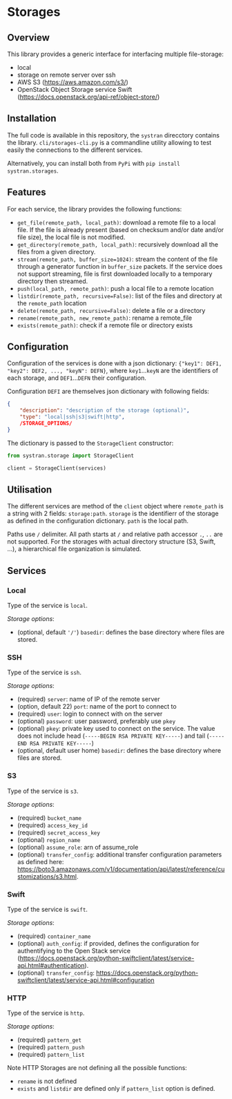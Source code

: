 # Storages

## Overview

This library provides a generic interface for interfacing multiple file-storage:

* local
* storage on remote server over ssh
* AWS S3 (https://aws.amazon.com/s3/)
* OpenStack Object Storage service Swift (https://docs.openstack.org/api-ref/object-store/)

## Installation

The full code is available in this repository, the `systran` direcctory contains the library. `cli/storages-cli.py` is a commandline utility allowing to test easily the connections to the different services.

Alternatively, you can install both from `PyPi` with `pip install systran.storages`.

## Features

For each service, the library provides the following functions:

* `get_file(remote_path, local_path)`: download a remote file to a local file. If the file is already present (based on checksum and/or date and/or file size), the local file is not modified.
* `get_directory(remote_path, local_path)`: recursively download all the files from a given directory.
* `stream(remote_path, buffer_size=1024)`: stream the content of the file through a generator function in `buffer_size` packets. If the service does not support streaming, file is first downloaded locally to a temporary directory then streamed.
* `push(local_path, remote_path)`: push a local file to a remote location
* `listdir(remote_path, recursive=False)`: list of the files and directory at the `remote_path` location
* `delete(remote_path, recursive=False)`: delete a file or a directory
* `rename(remote_path, new_remote_path)`: rename a remote_file
* `exists(remote_path)`: check if a remote file or directory exists

## Configuration

Configuration of the services is done with a json dictionary: `{"key1": DEF1, "key2": DEF2, ..., "keyN": DEFN}`, where `key1`...`keyN` are the identifiers of each storage, and `DEF1`...`DEFN` their configuration.

Configuration `DEFI` are themselves json dictionary with following fields:
```json
{
	"description": "description of the storage (optional)",
	"type": "local|ssh|s3|swift|http",
	/STORAGE_OPTIONS/
}
```

The dictionary is passed to the `StorageClient` constructor:

```python
from systran.storage import StorageClient

client = StorageClient(services)
```

## Utilisation

The different services are method of the `client` object where `remote_path` is a string with 2 fields: `storage:path`. `storage` is the identifierr of the storage as defined in the configuration dictionary. `path` is the local path.

Paths use `/` delimiter. All path starts at `/` and relative path accessor `.`, `..` are not supported. For the storages with actual directory structure (S3, Swift, ...), a hierarchical file organization is simulated.

## Services

### Local

Type of the service is `local`. 

_Storage options_:

* (optional, default `'/'`) `basedir`: defines the base directory where files are stored.

### SSH

Type of the service is `ssh`.

_Storage options_:

* (required) `server`: name of IP of the remote server
* (option, default 22) `port`: name of the port to connect to
* (required) `user`: login to connect with on the server
* (optional) `password`: user password, preferably use `pkey`
* (optional) `pkey`: private key used to connect on the service. The value does not include head (`-----BEGIN RSA PRIVATE KEY-----`) and tail (`-----END RSA PRIVATE KEY-----`)
* (optional, default user home) `basedir`: defines the base directory where files are stored.

### S3

Type of the service is `s3`.

_Storage options_:

* (required) `bucket_name`
* (required) `access_key_id`
* (required) `secret_access_key`
* (optional) `region_name`
* (optional) `assume_role`: arn of assume_role
* (optional) `transfer_config`: additional transfer configuration parameters as defined here: https://boto3.amazonaws.com/v1/documentation/api/latest/reference/customizations/s3.html.

### Swift

Type of the service is `swift`.

_Storage options_:

* (required) `container_name`
* (optional) `auth_config`: if provided, defines the configuration for authentifying to the Open Stack service (https://docs.openstack.org/python-swiftclient/latest/service-api.html#authentication).
* (optional) `transfer_config`: https://docs.openstack.org/python-swiftclient/latest/service-api.html#configuration

### HTTP

Type of the service is `http`.

_Storage options_:

* (required) `pattern_get`
* (required) `pattern_push`
* (required) `pattern_list`

Note HTTP Storages are not defining all the possible functions:

* `rename` is not defined
* `exists` and `listdir` are defined only if `pattern_list` option is defined.
